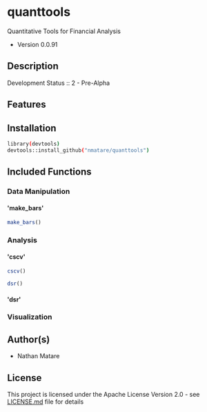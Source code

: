 # quanttools
Quantitative Tools for Financial Analysis

* Version 0.0.91

## Description

Development Status :: 2 - Pre-Alpha

## Features


## Installation
```sh
library(devtools)
devtools::install_github("nmatare/quanttools")
```

## Included Functions

### Data Manipulation

#### 'make_bars'

```R
make_bars()
```

### Analysis

#### 'cscv'

```R
cscv()
```

```R
dsr()
```

#### 'dsr'


### Visualization



Author(s)
----
* Nathan Matare 

## License

This project is licensed under the Apache License Version 2.0 - see 
[LICENSE.md](https://github.com/nmatare/quanttools/blob/master/README.md) 
file for details